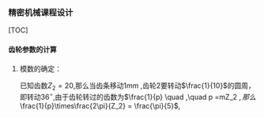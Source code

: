 ### 精密机械课程设计

[TOC]

#### 齿轮参数的计算

1. 模数的确定：

   已知齿数$Z_2 = 20$,那么当齿条移动$1mm$ ,齿轮2要转动$\frac{1}{10}$的圆周，即转动$36^\circ$,由于齿轮转过的齿数为$\frac{1}{p} \quad ,\quad  p =mZ_2 $,那么$\frac{1}{p}\times\frac{2\pi}{Z_2} = \frac{\pi}{5}$,

   ​

